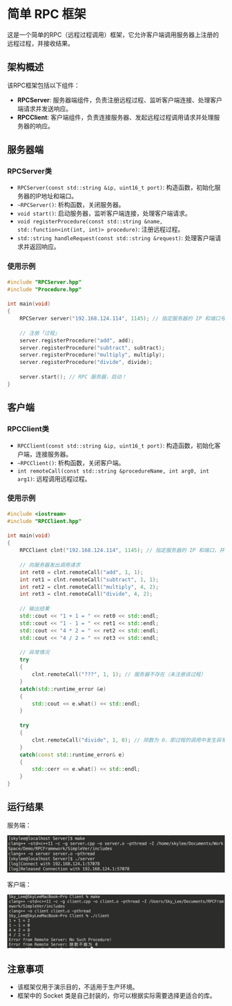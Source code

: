 # 简单 RPC 框架

这是一个简单的RPC（远程过程调用）框架，它允许客户端调用服务器上注册的远程过程，并接收结果。

## 架构概述

该RPC框架包括以下组件：

- **RPCServer**: 服务器端组件，负责注册远程过程、监听客户端连接、处理客户端请求并发送响应。
- **RPCClient**: 客户端组件，负责连接服务器、发起远程过程调用请求并处理服务器的响应。

## 服务器端

### RPCServer类

- `RPCServer(const std::string &ip, uint16_t port)`: 构造函数，初始化服务器的IP地址和端口。
- `~RPCServer()`: 析构函数，关闭服务器。
- `void start()`: 启动服务器，监听客户端连接，处理客户端请求。
- `void registerProcedure(const std::string &name, std::function<int(int, int)> procedure)`: 注册远程过程。
- `std::string handleRequest(const std::string &request)`: 处理客户端请求并返回响应。

### 使用示例

```cpp
#include "RPCServer.hpp"
#include "Procedure.hpp"

int main(void)
{
    RPCServer server("192.168.124.114", 1145); // 指定服务器的 IP 和端口号

    // 注册「过程」
    server.registerProcedure("add", add);
    server.registerProcedure("subtract", subtract);
    server.registerProcedure("multiply", multiply);
    server.registerProcedure("divide", divide);

    server.start(); // RPC 服务器，启动！
}
```

## 客户端

### RPCClient类

- `RPCClient(const std::string &ip, uint16_t port)`: 构造函数，初始化客户端，连接服务器。
- `~RPCClient()`: 析构函数，关闭客户端。
- `int remoteCall(const std::string &procedureName, int arg0, int arg1)`: 远程调用远程过程。

### 使用示例

```cpp
#include <iostream>
#include "RPCClient.hpp"

int main(void)
{
    RPCClient clnt("192.168.124.114", 1145); // 指定服务器的 IP 和端口，并连接

    // 向服务器发出调用请求
    int ret0 = clnt.remoteCall("add", 1, 1);
    int ret1 = clnt.remoteCall("subtract", 1, 1);
    int ret2 = clnt.remoteCall("multiply", 4, 2);
    int ret3 = clnt.remoteCall("divide", 4, 2);

    // 输出结果
    std::cout << "1 + 1 = " << ret0 << std::endl;
    std::cout << "1 - 1 = " << ret1 << std::endl;
    std::cout << "4 * 2 = " << ret2 << std::endl;
    std::cout << "4 / 2 = " << ret3 << std::endl;

    // 异常情况
    try
    {
        clnt.remoteCall("???", 1, 1); // 服务器不存在（未注册该过程）
    }
    catch(std::runtime_error &e)
    {
        std::cout << e.what() << std::endl;
    }

    try
    {
        clnt.remoteCall("divide", 1, 0); // 除数为 0，即过程的调用中发生异常
    }
    catch(const std::runtime_error& e)
    {
        std::cerr << e.what() << std::endl;
    } 
}
```

## 运行结果

服务端：

![](images/截屏2023-08-25%2017.33.02.png)

客户端：

![](images/截屏2023-08-25%2017.33.44.png)

## 注意事项

- 该框架仅用于演示目的，不适用于生产环境。
- 框架中的 Socket 类是自己封装的，你可以根据实际需要选择更适合的库。